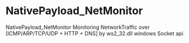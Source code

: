 # NativePayload_NetMonitor
NativePayload_NetMonitor Monitoring NetworkTraffic over [ICMP/ARP/TCP/UDP + HTTP + DNS] by ws2_32.dll windows Socket api 
